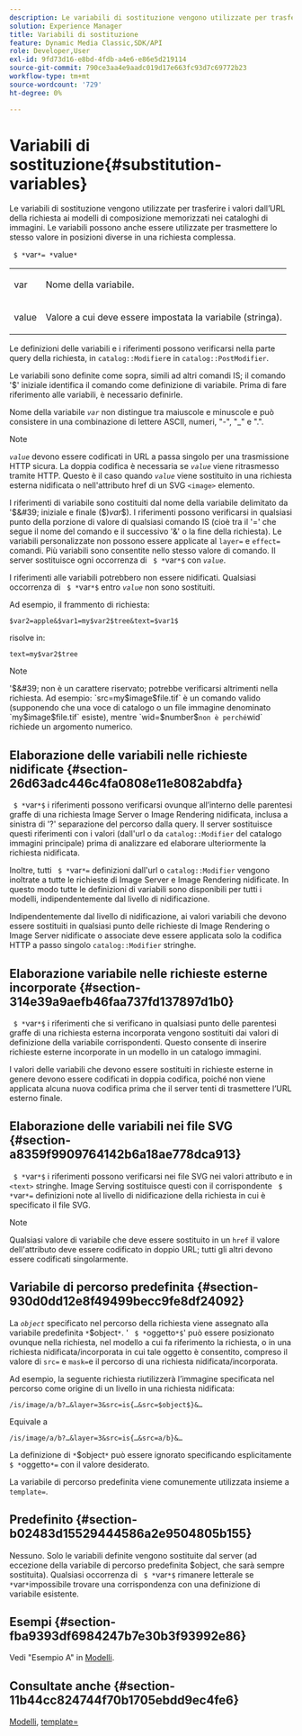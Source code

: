 ```yaml
---
description: Le variabili di sostituzione vengono utilizzate per trasferire i valori dall’URL della richiesta ai modelli di composizione memorizzati nei cataloghi di immagini. Le variabili possono anche essere utilizzate per trasmettere lo stesso valore in posizioni diverse in una richiesta complessa.
solution: Experience Manager
title: Variabili di sostituzione
feature: Dynamic Media Classic,SDK/API
role: Developer,User
exl-id: 9fd73d16-e8bd-4fdb-a4e6-e86e5d219114
source-git-commit: 790ce3aa4e9aadc019d17e663fc93d7c69772b23
workflow-type: tm+mt
source-wordcount: '729'
ht-degree: 0%

---
```


# Variabili di sostituzione{#substitution-variables}

Le variabili di sostituzione vengono utilizzate per trasferire i valori dall’URL della richiesta ai modelli di composizione memorizzati nei cataloghi di immagini. Le variabili possono anche essere utilizzate per trasmettere lo stesso valore in posizioni diverse in una richiesta complessa.

` $ *`var`*= *`value`*`

<table id="simpletable_EFEC66C23CE949EFACDC415A954DF323"> 
 <tr class="strow"> 
  <td class="stentry"> <p> <span class="codeph"> <span class="varname"> var </span> </span> </p> </td> 
  <td class="stentry"> <p>Nome della variabile. </p> </td> 
 </tr> 
 <tr class="strow"> 
  <td class="stentry"> <p> <span class="codeph"> <span class="varname"> value </span> </span> </p> </td> 
  <td class="stentry"> <p>Valore a cui deve essere impostata la variabile (stringa). </p> </td> 
 </tr> 
</table>

Le definizioni delle variabili e i riferimenti possono verificarsi nella parte query della richiesta, in `catalog::Modifier`e in `catalog::PostModifier`.

Le variabili sono definite come sopra, simili ad altri comandi IS; il comando &#39;$&#39; iniziale identifica il comando come definizione di variabile. Prima di fare riferimento alle variabili, è necessario definirle.

Nome della variabile *`var`* non distingue tra maiuscole e minuscole e può consistere in una combinazione di lettere ASCII, numeri, &quot;-&quot;, &quot;_&quot; e &quot;.&quot;.

>[!NOTE]
>
>*`value`* devono essere codificati in URL a passa singolo per una trasmissione HTTP sicura. La doppia codifica è necessaria se *`value`* viene ritrasmesso tramite HTTP. Questo è il caso quando *`value`* viene sostituito in una richiesta esterna nidificata o nell&#39;attributo href di un SVG `<image>` elemento.

I riferimenti di variabile sono costituiti dal nome della variabile delimitato da &#39;$&#39; iniziale e finale ($)*var*$). I riferimenti possono verificarsi in qualsiasi punto della porzione di valore di qualsiasi comando IS (cioè tra il &#39;=&#39; che segue il nome del comando e il successivo &#39;&amp;&#39; o la fine della richiesta). Le variabili personalizzate non possono essere applicate al `layer=` e `effect=` comandi. Più variabili sono consentite nello stesso valore di comando. Il server sostituisce ogni occorrenza di ` $ *`var`*$` con *`value`*.

I riferimenti alle variabili potrebbero non essere nidificati. Qualsiasi occorrenza di ` $ *`var`*$` entro *`value`* non sono sostituiti.

Ad esempio, il frammento di richiesta:

`$var2=apple&$var1=my$var2$tree&text=$var1$`

risolve in:

`text=my$var2$tree`

>[!NOTE]
>
>&#39;$&#39; non è un carattere riservato; potrebbe verificarsi altrimenti nella richiesta. Ad esempio: `src=my$image$file.tif` è un comando valido (supponendo che una voce di catalogo o un file immagine denominato `my$image$file.tif` esiste), mentre `wid=$number$` non è perché `wid` richiede un argomento numerico.

## Elaborazione delle variabili nelle richieste nidificate {#section-26d63adc446c4fa0808e11e8082abdfa}

` $ *`var`*$` i riferimenti possono verificarsi ovunque all’interno delle parentesi graffe di una richiesta Image Server o Image Rendering nidificata, inclusa a sinistra di &#39;?&#39; separazione del percorso dalla query. Il server sostituisce questi riferimenti con i valori (dall&#39;url o da `catalog::Modifier` del catalogo immagini principale) prima di analizzare ed elaborare ulteriormente la richiesta nidificata.

Inoltre, tutti ` $ *`var`*=` definizioni dall&#39;url o `catalog::Modifier` vengono inoltrate a tutte le richieste di Image Server e Image Rendering nidificate. In questo modo tutte le definizioni di variabili sono disponibili per tutti i modelli, indipendentemente dal livello di nidificazione.

Indipendentemente dal livello di nidificazione, ai valori variabili che devono essere sostituiti in qualsiasi punto delle richieste di Image Rendering o Image Server nidificate o associate deve essere applicata solo la codifica HTTP a passo singolo `catalog::Modifier` stringhe.

## Elaborazione variabile nelle richieste esterne incorporate {#section-314e39a9aefb46faa737fd137897d1b0}

` $ *`var`*$` i riferimenti che si verificano in qualsiasi punto delle parentesi graffe di una richiesta esterna incorporata vengono sostituiti dai valori di definizione della variabile corrispondenti. Questo consente di inserire richieste esterne incorporate in un modello in un catalogo immagini.

I valori delle variabili che devono essere sostituiti in richieste esterne in genere devono essere codificati in doppia codifica, poiché non viene applicata alcuna nuova codifica prima che il server tenti di trasmettere l’URL esterno finale.

## Elaborazione delle variabili nei file SVG {#section-a8359f9909764142b6a18ae778dca913}

` $ *`var`*$` i riferimenti possono verificarsi nei file SVG nei valori attributo e in `<text>` stringhe. Image Serving sostituisce questi con il corrispondente ` $ *`var`*=` definizioni note al livello di nidificazione della richiesta in cui è specificato il file SVG.

>[!NOTE]
>
>Qualsiasi valore di variabile che deve essere sostituito in un `href` il valore dell&#39;attributo deve essere codificato in doppio URL; tutti gli altri devono essere codificati singolarmente.

## Variabile di percorso predefinita {#section-930d0dd12e8f49499becc9fe8df24092}

La *`object`* specificato nel percorso della richiesta viene assegnato alla variabile predefinita `*`$object`*`. &#39; ` $ *`oggetto`*$`&#39; può essere posizionato ovunque nella richiesta, nel modello a cui fa riferimento la richiesta, o in una richiesta nidificata/incorporata in cui tale oggetto è consentito, compreso il valore di `src=` e `mask=`e il percorso di una richiesta nidificata/incorporata.

Ad esempio, la seguente richiesta riutilizzerà l’immagine specificata nel percorso come origine di un livello in una richiesta nidificata:

`/is/image/a/b?…&layer=3&src=is{…&src=$object$}&…`

Equivale a

`/is/image/a/b?…&layer=3&src=is{…&src=a/b}&…`

La definizione di `*`$object`*` può essere ignorato specificando esplicitamente ` $ *`oggetto`*=` con il valore desiderato.

La variabile di percorso predefinita viene comunemente utilizzata insieme a `template=`.

## Predefinito {#section-b02483d15529444586a2e9504805b155}

Nessuno. Solo le variabili definite vengono sostituite dal server (ad eccezione della variabile di percorso predefinita $object, che sarà sempre sostituita). Qualsiasi occorrenza di ` $ *`var`*$` rimanere letterale se `*`var`*`impossibile trovare una corrispondenza con una definizione di variabile esistente.

## Esempi {#section-fba9393df6984247b7e30b3f93992e86}

Vedi &quot;Esempio A&quot; in [Modelli](../../../../../is-api/http-ref/image-serving-api-ref/c-http-protocol-reference/c-templates/c-templates.md#concept-3cd2d2adae0e41b2979b9640244d4d3e).

## Consultate anche {#section-11b44cc824744f70b1705ebdd9ec4fe6}

[Modelli](../../../../../is-api/http-ref/image-serving-api-ref/c-http-protocol-reference/c-templates/c-templates.md#concept-3cd2d2adae0e41b2979b9640244d4d3e), [template=](../../../../../is-api/http-ref/image-serving-api-ref/c-http-protocol-reference/c-command-reference/r-template.md#reference-3beccaa462a64bf0ba867e5c8fd0bd14)
